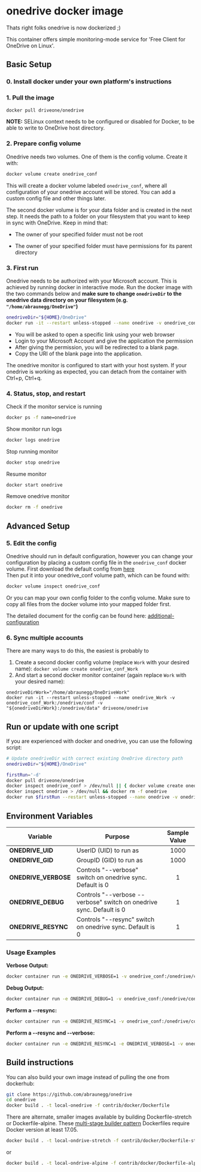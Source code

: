 # onedrive docker image

Thats right folks onedrive is now dockerized ;)

This container offers simple monitoring-mode service for 'Free Client for OneDrive on Linux'.

## Basic Setup

### 0. Install docker under your own platform's instructions

### 1. Pull the image

```bash
docker pull driveone/onedrive
```

**NOTE:** SELinux context needs to be configured or disabled for Docker, to be able to write to OneDrive host directory.

### 2. Prepare config volume

Onedrive needs two volumes. One of them is the config volume. Create it with:

```bash
docker volume create onedrive_conf
```

This will create a docker volume labeled `onedrive_conf`, where all configuration of your onedrive account will be stored. You can add a custom config file and other things later.

The second docker volume is for your data folder and is created in the next step. It needs the path to a folder on your filesystem that you want to keep in sync with OneDrive. Keep in mind that:

-   The owner of your specified folder must not be root

-   The owner of your specified folder must have permissions for its parent directory

### 3. First run

Onedrive needs to be authorized with your Microsoft account. This is achieved by running docker in interactive mode. Run the docker image with the two commands below and **make sure to change `onedriveDir` to the onedrive data directory on your filesystem (e.g. `"/home/abraunegg/OneDrive"`)**

```bash
onedriveDir="${HOME}/OneDrive"
docker run -it --restart unless-stopped --name onedrive -v onedrive_conf:/onedrive/conf -v "${onedriveDir}:/onedrive/data" driveone/onedrive
```

-   You will be asked to open a specific link using your web browser 
-   Login to your Microsoft Account and give the application the permission 
-   After giving the permission, you will be redirected to a blank page.  
-   Copy the URI of the blank page into the application.

The onedrive monitor is configured to start with your host system. If your onedrive is working as expected, you can detach from the container with Ctrl+p, Ctrl+q.

### 4. Status, stop, and restart

Check if the monitor service is running

```bash
docker ps -f name=onedrive
```

Show monitor run logs

```bash
docker logs onedrive
```

Stop running monitor

```bash
docker stop onedrive
```

Resume monitor

```bash
docker start onedrive
```

Remove onedrive monitor

```bash
docker rm -f onedrive
```
## Advanced Setup

### 5. Edit the config

Onedrive should run in default configuration, however you can change your configuration by placing a custom config file in the `onedrive_conf` docker volume. First download the default config from [here](https://raw.githubusercontent.com/abraunegg/onedrive/master/config)  
Then put it into your onedrive_conf volume path, which can be found with:  

```bash
docker volume inspect onedrive_conf
```

Or you can map your own config folder to the config volume. Make sure to copy all files from the docker volume into your mapped folder first.

The detailed document for the config can be found here: [additional-configuration](https://github.com/abraunegg/onedrive#additional-configuration)

### 6. Sync multiple accounts

There are many ways to do this, the easiest is probably to
1. Create a second docker config volume (replace `Work` with your desired name):  `docker volume create onedrive_conf_Work`
2. And start a second docker monitor container (again replace `Work` with your desired name):
```
onedriveDirWork="/home/abraunegg/OneDriveWork"
docker run -it --restart unless-stopped --name onedrive_Work -v onedrive_conf_Work:/onedrive/conf -v "${onedriveDirWork}:/onedrive/data" driveone/onedrive
```

## Run or update with one script

If you are experienced with docker and onedrive, you can use the following script:

```bash
# Update onedriveDir with correct existing OneDrive directory path
onedriveDir="${HOME}/OneDrive"

firstRun='-d'
docker pull driveone/onedrive
docker inspect onedrive_conf > /dev/null || { docker volume create onedrive_conf; firstRun='-it'; }
docker inspect onedrive > /dev/null && docker rm -f onedrive
docker run $firstRun --restart unless-stopped --name onedrive -v onedrive_conf:/onedrive/conf -v "${onedriveDir}:/onedrive/data" driveone/onedrive
```


## Environment Variables


| Variable | Purpose | Sample Value  |
| ---------------- | --------------------------------------------------- |:-------------:|
| <B>ONEDRIVE_UID</B> | UserID (UID) to run as  | 1000 |
| <B>ONEDRIVE_GID</B> | GroupID (GID) to run as | 1000 |
| <B>ONEDRIVE_VERBOSE</B> | Controls "--verbose" switch on onedrive sync. Default is 0 | 1 |
| <B>ONEDRIVE_DEBUG</B> | Controls "--verbose --verbose" switch on onedrive sync. Default is 0 | 1 |
| <B>ONEDRIVE_RESYNC</B> | Controls "--resync" switch on onedrive sync. Default is 0 | 1 |

### Usage Examples
**Verbose Output:**
```bash
docker container run -e ONEDRIVE_VERBOSE=1 -v onedrive_conf:/onedrive/conf -v "${onedriveDir}:/onedrive/data" driveone/onedrive
```
**Debug Output:**
```bash
docker container run -e ONEDRIVE_DEBUG=1 -v onedrive_conf:/onedrive/conf -v "${onedriveDir}:/onedrive/data" driveone/onedrive
```
**Perform a --resync:**
```bash
docker container run -e ONEDRIVE_RESYNC=1 -v onedrive_conf:/onedrive/conf -v "${onedriveDir}:/onedrive/data" driveone/onedrive
```
**Perform a --resync and --verbose:**
```bash
docker container run -e ONEDRIVE_RESYNC=1 -e ONEDRIVE_VERBOSE=1 -v onedrive_conf:/onedrive/conf -v "${onedriveDir}:/onedrive/data" driveone/onedrive
```

## Build instructions
You can also build your own image instead of pulling the one from dockerhub:
```bash
git clone https://github.com/abraunegg/onedrive
cd onedrive
docker build . -t local-onedrive -f contrib/docker/Dockerfile
```

There are alternate, smaller images available by building
Dockerfile-stretch or Dockerfile-alpine.  These [multi-stage builder
pattern](https://docs.docker.com/develop/develop-images/multistage-build/)
Dockerfiles require Docker version at least 17.05.

``` bash
docker build . -t local-ondrive-stretch -f contrib/docker/Dockerfile-stretch
```
or

``` bash
docker build . -t local-ondrive-alpine -f contrib/docker/Dockerfile-alpine
```
